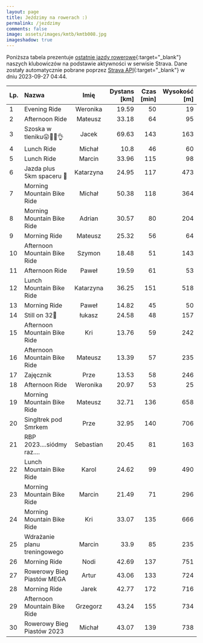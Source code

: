```yaml
---
layout: page
title: Jeździmy na rowerach :)
permalink: /jezdzimy
comments: false
image: assets/images/kmtb/kmtb008.jpg
imageshadow: true
---
```


Poniższa tabela prezentuje [ostatnie jazdy rowerowe](https://www.strava.com/clubs/336381){:target="_blank"} naszych klubowiczów na podstawie aktywności w serwisie Strava. Dane zostały automatycznie pobrane poprzez [Strava API](https://developers.strava.com/docs/reference/#api-Clubs-getClubActivitiesById){:target="_blank"} w dniu 2023-09-27 04:44.

Lp. | Nazwa | Imię | Dystans [km] | Czas [min] | Wysokość [m]
:--- | :--- | :---: | ---: | ---: | ---:
1|Evening Ride|Weronika|19.59|50|19
2|Afternoon Ride|Mateusz|33.18|64|95
3|Szoska w tleniku😛🚴‍♂️👌|Jacek|69.63|143|163
4|Lunch Ride|Michał|10.8|46|60
5|Lunch Ride|Marcin|33.96|115|98
6|Jazda plus 5km spaceru 🙈|Katarzyna|24.95|117|473
7|Morning Mountain Bike Ride|Michał|50.38|118|364
8|Morning Mountain Bike Ride|Adrian|30.57|80|204
9|Morning Ride|Mateusz|25.32|56|64
10|Afternoon Mountain Bike Ride|Szymon|18.48|51|143
11|Afternoon Ride|Paweł|19.59|61|53
12|Lunch Mountain Bike Ride|Katarzyna|36.25|151|518
13|Morning Ride|Paweł|14.82|45|50
14|Still on 32🚄|łukasz|24.58|48|157
15|Afternoon Mountain Bike Ride|Kri|13.76|59|242
16|Afternoon Mountain Bike Ride|Mateusz|13.39|57|235
17|Zajęcznik|Prze|13.53|58|246
18|Afternoon Ride|Weronika|20.97|53|25
19|Morning Mountain Bike Ride|Mateusz|32.71|136|658
20|Singltrek pod Smrkem|Prze|32.95|140|706
21|RBP 2023....siódmy raz....|Sebastian|20.45|81|163
22|Lunch Mountain Bike Ride|Karol|24.62|99|490
23|Morning Mountain Bike Ride|Marcin|21.49|71|296
24|Morning Mountain Bike Ride|Kri|33.07|135|666
25|Wdrażanie planu treningowego|Marcin|33.9|85|235
26|Morning Ride|Nodi|42.69|137|751
27|Rowerowy Bieg Piastów MEGA|Artur|43.06|133|724
28|Morning Ride|Jarek|42.77|172|716
29|Afternoon Mountain Bike Ride|Grzegorz|43.24|155|734
30|Rowerowy Bieg Piastów 2023|Michał|43.07|139|738
